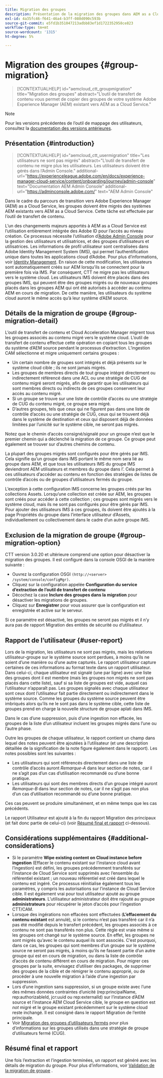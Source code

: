 ```yaml
---
title: Migration des groupes
description: Présentation de la migration des groupes dans AEM as a Cloud Service.
exl-id: 4a35fc46-f641-46a4-b3ff-080d090c593b
source-git-commit: e5fd1b351047213adbb83ef1d1722352958ce823
workflow-type: tm+mt
source-wordcount: '1315'
ht-degree: 5%

---
```



# Migration des groupes {#group-migration}

>[!CONTEXTUALHELP]
>id="aemcloud_ctt_groupmigration"
>title="Migration des groupes"
>abstract="L’outil de transfert de contenu vous permet de copier des groupes de votre système Adobe Experience Manager (AEM) existant vers AEM as a Cloud Service."

>[!NOTE]
>Pour les versions précédentes de l’outil de mappage des utilisateurs, consultez la [documentation des versions antérieures](/help/journey-migration/content-transfer-tool/user-mapping-tool-legacy/considerations-user-mapping-tool-legacy.md).

## Présentation {#introduction}

>[!CONTEXTUALHELP]
>id="aemcloud_ctt_usermigration"
>title="Les utilisateurs ne sont pas migrés"
>abstract="L’outil de transfert de contenu ne migre plus les utilisateurs. Les utilisateurs doivent être gérés dans l’Admin Console."
>additional-url="https://experienceleague.adobe.com/en/docs/experience-manager-cloud-service/content/onboarding/journey/admin-console" text="Documentation AEM Admin Console"
>additional-url="https://adminconsole.adobe.com/" text="AEM Admin Console"
>
Dans le cadre du parcours de transition vers Adobe Experience Manager (AEM) as a Cloud Service, les groupes doivent être migrés des systèmes AEM existants vers AEM as a Cloud Service. Cette tâche est effectuée par l’outil de transfert de contenu.

L’un des changements majeurs apportés à AEM as a Cloud Service est l’utilisation entièrement intégrée des Adobe ID pour l’accès au niveau création. Ce processus nécessite l’utilisation d’[Adobe Admin Console](https://helpx.adobe.com/fr/enterprise/using/admin-console.html) pour la gestion des utilisateurs et utilisatrices, et des groupes d’utilisateurs et utilisatrices. Les informations de profil utilisateur sont centralisées dans Adobe Identity Management System (IMS), qui permet l’authentification unique dans toutes les applications cloud d’Adobe. Pour plus d’informations, voir [Identity Management](https://experienceleague.adobe.com/docs/experience-manager-cloud-service/content/overview/what-is-new-and-different.html?lang=fr#identity-management). En raison de cette modification, les utilisateurs sont automatiquement créés sur AEM lorsqu’ils se connectent pour la première fois via IMS.  Par conséquent, CTT ne migre pas les utilisateurs vers le système cloud.  Les utilisateurs IMS doivent être placés dans des groupes IMS, qui peuvent être des groupes migrés ou de nouveaux groupes placés dans les groupes AEM qui ont été autorisés à accéder au contenu AEM en cours de migration.  De cette manière, les utilisateurs du système cloud auront le même accès qu’à leur système d’AEM source.

## Détails de la migration de groupe {#group-migration-detail}

L’outil de transfert de contenu et Cloud Acceleration Manager migrent tous les groupes associés au contenu migré vers le système cloud. L’outil de transfert de contenu effectue cette opération en copiant tous les groupes du système d’AEM source pendant le processus d’extraction. L’ingestion CAM sélectionne et migre uniquement certains groupes :

* Un certain nombre de groupes sont intégrés et déjà présents sur le système cloud cible ; ils ne sont jamais migrés.
* Les groupes de membres directs de tout groupe intégré directement ou indirectement référencé dans une ACL ou une stratégie de CUG de contenu migré seront migrés, afin de garantir que les utilisateurs qui sont membres directs ou indirects de ces groupes conservent leur accès au contenu migré.
* Si un groupe se trouve sur une liste de contrôle d’accès ou une stratégie de CUG du contenu migré, ce groupe sera migré.
* D’autres groupes, tels que ceux qui ne figurent pas dans une liste de contrôle d’accès ou une stratégie de CUG, ceux qui se trouvent déjà dans le système de destination et ceux qui disposent déjà de données limitées par l’unicité sur le système cible, ne seront pas migrés.

Notez que le chemin d’accès consigné/signalé pour un groupe n’est que le premier chemin qui a déclenché la migration de ce groupe. Ce groupe peut également se trouver sur d’autres chemins de contenu.

La plupart des groupes migrés sont configurés pour être gérés par IMS.  Cela signifie qu’un groupe dans IMS portant le même nom sera lié au groupe dans AEM, et que tous les utilisateurs IMS du groupe IMS deviendront AEM utilisateurs et membres du groupe dans l’.  Cela permet à ces utilisateurs d’accéder au contenu en fonction des stratégies de listes de contrôle d’accès ou de groupes d’utilisateurs fermés du groupe.

L’exception à cette configuration IMS concerne les groupes créés par les collections Assets. Lorsqu’une collection est créée sur AEM, les groupes sont créés pour accéder à cette collection ; ces groupes sont migrés vers le système cloud, mais ils ne sont pas configurés pour être gérés par IMS.  Pour ajouter des utilisateurs IMS à ces groupes, ils doivent être ajoutés à la page Propriétés du groupe dans l’interface utilisateur d’Assets, individuellement ou collectivement dans le cadre d’un autre groupe IMS.


## Exclusion de la migration de groupe {#group-migration-option}

CTT version 3.0.20 et ultérieure comprend une option pour désactiver la migration des groupes.  Il est configuré dans la console OSGI de la manière suivante :

* Ouvrez la configuration OSGI `(http://<server> /system/console/configMgr)`.
* Cliquez sur la configuration appelée **Configuration du service d’extraction de l’outil de transfert de contenu**
* Décochez la case **Inclure des groupes dans la migration** pour désactiver les migrations de groupes.
* Cliquez sur **Enregistrer** pour vous assurer que la configuration est enregistrée et active sur le serveur.

Si ce paramètre est désactivé, les groupes ne seront pas migrés et il n’y aura pas de rapport Migration des entités de sécurité ou d’utilisateur.

## Rapport de l’utilisateur {#user-report}

Lors de la migration, les utilisateurs ne sont pas migrés, mais les relations utilisateur-groupe sur le système source sont perdues, à moins qu’ils ne soient d’une manière ou d’une autre capturés.  Le rapport utilisateur capture certaines de ces informations au format texte dans un rapport utilisateur. Dans celui-ci, chaque utilisateur est signalé (une par ligne) avec une liste des groupes dont il est membre (mais les groupes non migrés ne sont pas placés dans cette liste), sauf si sa liste de groupes est vide, auquel cas l’utilisateur n’apparaît pas. Les groupes signalés avec chaque utilisateur sont ceux dont l’utilisateur fait partie directement ou indirectement dans le système source. Comme les groupes du système source peuvent être imbriqués alors qu’ils ne le sont pas dans le système cible, cette liste de groupes prend en charge la nouvelle structure de groupe aplati dans IMS.

Dans le cas d’une suppression, puis d’une ingestion non effacée, les groupes de la liste d’un utilisateur incluent les groupes migrés dans l’une ou l’autre phase.

Outre les groupes de chaque utilisateur, le rapport contient un champ dans lequel des notes peuvent être ajoutées à l’utilisateur (et une description détaillée de la signification de la note figure également dans le rapport).  Les notes possibles sont les suivantes :

* Les utilisateurs qui sont référencés directement dans une liste de contrôle d’accès auront *Remarque-A* dans leur section de notes, car il ne s’agit pas d’un cas d’utilisation recommandé ou d’une bonne pratique.
* Les utilisateurs qui sont des membres directs d’un groupe intégré auront *Remarque-B* dans leur section de notes, car il ne s’agit pas non plus d’un cas d’utilisation recommandé ou d’une bonne pratique.

Ces cas peuvent se produire simultanément, et en même temps que les cas précédents.

Le rapport Utilisateur est ajouté à la fin du rapport Migration des principaux (et fait donc partie de celui-ci) (voir [Résumé final et rapport](#final-summary-and-report) ci-dessous).

## Considérations supplémentaires {#additional-considerations}

* Si le paramètre **Wipe existing content on Cloud instance before ingestion** (Effacer le contenu existant sur l’instance cloud avant l’ingestion) est défini, les groupes précédemment transférés sur l’instance de Cloud Service sont supprimés avec l’ensemble du référentiel existant ; un nouveau référentiel est créé dans lequel le contenu est ingéré. Ce processus réinitialise également tous les paramètres, y compris les autorisations sur l’instance de Cloud Service cible. Il est également vrai pour tout utilisateur ajouté au groupe **administrateurs**. L’utilisateur administrateur doit être rajouté au groupe **administrateurs** pour récupérer le jeton d’accès pour l’ingestion CTT/CAM.
* Lorsque des ingérations non effacées sont effectuées (**L’effacement du contenu existant** est annulé), si le contenu n’est pas transféré car il n’a pas été modifié depuis le transfert précédent, les groupes associés à ce contenu ne sont pas transférés non plus. Cette règle est vraie même si les groupes ont changé sur le système source. En effet, les groupes ne sont migrés qu’avec le contenu auquel ils sont associés. C’est pourquoi, dans ce cas, les groupes qui sont membres d’un groupe sur le système source ne seront pas migrés, à moins qu’ils ne fassent partie d’un autre groupe qui est en cours de migration, ou dans la liste de contrôle d’accès de contenu différent en cours de migration. Pour migrer ces groupes par la suite, envisagez d’utiliser des packages, de supprimer des groupes de la cible et de rémigrer le contenu approprié, ou de procéder à une nouvelle migration à l’aide d’une ingestion par suppression.
* Lors d’une ingestion sans suppression, si un groupe existe avec l’une des mêmes données contraintes d’unicité (rep:principalName, rep:authorizableId, jcr:uuid ou rep:externalId) sur l’instance d’AEM source et l’instance AEM Cloud Service cible, le groupe en question est _not_ migré et le groupe existant précédemment sur le système cloud reste inchangé. Il est consigné dans le rapport Migration de l’entité principale.
* Voir [Migration des groupes d’utilisateurs fermés](/help/journey-migration/content-transfer-tool/using-content-transfer-tool/closed-user-groups-migration.md) pour plus d’informations sur les groupes utilisés dans une stratégie de groupe d’utilisateurs fermé (CUG).

## Résumé final et rapport

Une fois l’extraction et l’ingestion terminées, un rapport est généré avec les détails de migration du groupe. Pour plus d’informations, voir [Validation de la migration de groupe](/help/journey-migration/content-transfer-tool/using-content-transfer-tool/validating-content-transfers.md#how-to-validate-group-migration) .
